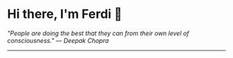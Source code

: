 <h1>Hi there, I'm Ferdi 👋</h1>

<p><em>
  "People are doing the best that they can from their own level of consciousness." — Deepak Chopra
</em></p>

---
